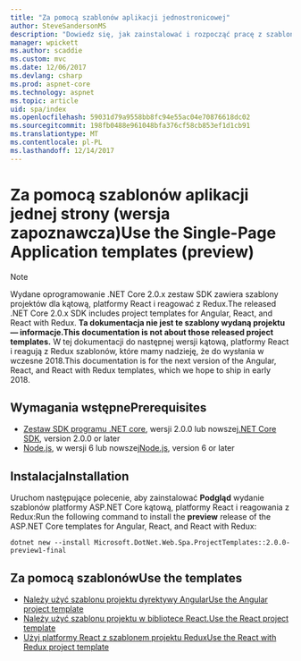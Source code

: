 ```yaml
---
title: "Za pomocą szablonów aplikacji jednostronicowej"
author: SteveSandersonMS
description: "Dowiedz się, jak zainstalować i rozpocząć pracę z szablonami projektu platformy ASP.NET Core jednostronicowej aplikacji JEDNOSTRONICOWEJ w wersji zapoznawczej."
manager: wpickett
ms.author: scaddie
ms.custom: mvc
ms.date: 12/06/2017
ms.devlang: csharp
ms.prod: aspnet-core
ms.technology: aspnet
ms.topic: article
uid: spa/index
ms.openlocfilehash: 59031d79a9558bb8fc94e55ac04e70876618dc02
ms.sourcegitcommit: 198fb0488e961048bfa376cf58cb853ef1d1cb91
ms.translationtype: MT
ms.contentlocale: pl-PL
ms.lasthandoff: 12/14/2017
---
```

# <a name="use-the-single-page-application-templates-preview"></a><span data-ttu-id="906c6-103">Za pomocą szablonów aplikacji jednej strony (wersja zapoznawcza)</span><span class="sxs-lookup"><span data-stu-id="906c6-103">Use the Single-Page Application templates (preview)</span></span>

> [!NOTE]
> <span data-ttu-id="906c6-104">Wydane oprogramowanie .NET Core 2.0.x zestaw SDK zawiera szablony projektów dla kątową, platformy React i reagować z Redux.</span><span class="sxs-lookup"><span data-stu-id="906c6-104">The released .NET Core 2.0.x SDK includes project templates for Angular, React, and React with Redux.</span></span> <span data-ttu-id="906c6-105">**Ta dokumentacja nie jest te szablony wydaną projektu — informacje.**</span><span class="sxs-lookup"><span data-stu-id="906c6-105">**This documentation is not about those released project templates.**</span></span> <span data-ttu-id="906c6-106">W tej dokumentacji do następnej wersji kątową, platformy React i reagują z Redux szablonów, które mamy nadzieję, że do wysłania w wczesne 2018.</span><span class="sxs-lookup"><span data-stu-id="906c6-106">This documentation is for the next version of the Angular, React, and React with Redux templates, which we hope to ship in early 2018.</span></span>

## <a name="prerequisites"></a><span data-ttu-id="906c6-107">Wymagania wstępne</span><span class="sxs-lookup"><span data-stu-id="906c6-107">Prerequisites</span></span>

* <span data-ttu-id="906c6-108">[Zestaw SDK programu .NET core](https://www.microsoft.com/net/download), wersji 2.0.0 lub nowszej</span><span class="sxs-lookup"><span data-stu-id="906c6-108">[.NET Core SDK](https://www.microsoft.com/net/download), version 2.0.0 or later</span></span>
* <span data-ttu-id="906c6-109">[Node.js](https://nodejs.org), w wersji 6 lub nowszej</span><span class="sxs-lookup"><span data-stu-id="906c6-109">[Node.js](https://nodejs.org), version 6 or later</span></span>

## <a name="installation"></a><span data-ttu-id="906c6-110">Instalacja</span><span class="sxs-lookup"><span data-stu-id="906c6-110">Installation</span></span>

<span data-ttu-id="906c6-111">Uruchom następujące polecenie, aby zainstalować **Podgląd** wydanie szablonów platformy ASP.NET Core kątową, platformy React i reagowania z Redux:</span><span class="sxs-lookup"><span data-stu-id="906c6-111">Run the following command to install the **preview** release of the ASP.NET Core templates for Angular, React, and React with Redux:</span></span>

```console
dotnet new --install Microsoft.DotNet.Web.Spa.ProjectTemplates::2.0.0-preview1-final
```

## <a name="use-the-templates"></a><span data-ttu-id="906c6-112">Za pomocą szablonów</span><span class="sxs-lookup"><span data-stu-id="906c6-112">Use the templates</span></span>

- [<span data-ttu-id="906c6-113">Należy użyć szablonu projektu dyrektywy Angular</span><span class="sxs-lookup"><span data-stu-id="906c6-113">Use the Angular project template</span></span>](xref:spa/angular)
- [<span data-ttu-id="906c6-114">Należy użyć szablonu projektu w bibliotece React.</span><span class="sxs-lookup"><span data-stu-id="906c6-114">Use the React project template</span></span>](xref:spa/react)
- [<span data-ttu-id="906c6-115">Użyj platformy React z szablonem projektu Redux</span><span class="sxs-lookup"><span data-stu-id="906c6-115">Use the React with Redux project template</span></span>](xref:spa/react-with-redux)
